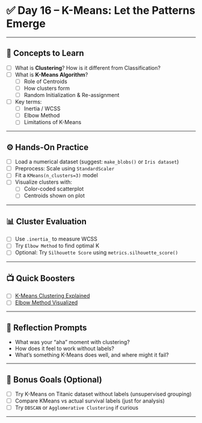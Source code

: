 # ✅ Day 16 – K-Means: Let the Patterns Emerge

---

## 📘 Concepts to Learn
- [ ] What is **Clustering**? How is it different from Classification?
- [ ] What is **K-Means Algorithm**?
  - [ ] Role of Centroids
  - [ ] How clusters form
  - [ ] Random Initialization & Re-assignment
- [ ] Key terms:
  - [ ] Inertia / WCSS
  - [ ] Elbow Method
  - [ ] Limitations of K-Means

---

## ⚙️ Hands-On Practice
- [ ] Load a numerical dataset (suggest: `make_blobs()` or `Iris dataset`)
- [ ] Preprocess: Scale using `StandardScaler`
- [ ] Fit a `KMeans(n_clusters=3)` model
- [ ] Visualize clusters with:
  - [ ] Color-coded scatterplot
  - [ ] Centroids shown on plot

---

## 📊 Cluster Evaluation
- [ ] Use `.inertia_` to measure WCSS
- [ ] Try `Elbow Method` to find optimal K
- [ ] Optional: Try `Silhouette Score` using `metrics.silhouette_score()`

---

## 📺 Quick Boosters
- [ ] [K-Means Clustering Explained](https://www.youtube.com/watch?v=4b5d3muPQmA)
- [ ] [Elbow Method Visualized](https://www.youtube.com/watch?v=om6glnwrf2w)

---

## 📓 Reflection Prompts
- What was your “aha” moment with clustering?
- How does it feel to work without labels?
- What’s something K-Means does well, and where might it fail?

---

## 🌱 Bonus Goals (Optional)
- [ ] Try K-Means on Titanic dataset without labels (unsupervised grouping)
- [ ] Compare KMeans vs actual survival labels (just for analysis)
- [ ] Try `DBSCAN` or `Agglomerative Clustering` if curious

---


